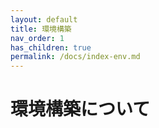 ```yaml
---
layout: default
title: 環境構築
nav_order: 1
has_children: true
permalink: /docs/index-env.md
---
```


# 環境構築について